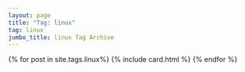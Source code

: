 ```yaml
---
layout: page
title: "Tag: linux"
tag: linux
jumbo_title: linux Tag Archive
---
```


{% for post in site.tags.linux%}
{% include card.html %}
{% endfor %}
